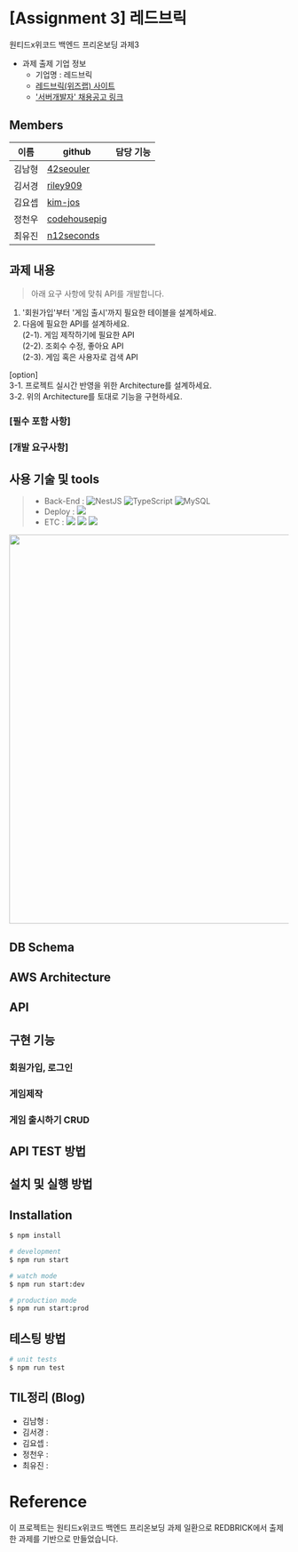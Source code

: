 # [Assignment 3] 레드브릭
원티드x위코드 백엔드 프리온보딩 과제3
- 과제 출제 기업 정보
  - 기업명 : 레드브릭
  - [레드브릭(위즈랩) 사이트](https://wizlab.net/)
  - ['서버개발자' 채용공고 링크](https://wizschool.notion.site/22564a15d2da40ab9d5812c68dd7ff3d)

## Members
|이름   |github                   |담당 기능|
|-------|-------------------------|--------------------|
|김남형 |[42seouler](https://github.com/)   |    |
|김서경 |[riley909](https://github.com/riley909) |    |
|김요셉 |[kim-jos](https://github.com/kim-jos)     |    |
|정천우 |[codehousepig](https://github.com/codehousepig)   |    |
|최유진 |[n12seconds](https://github.com/n12seconds) |    |


## 과제 내용
> 아래 요구 사항에 맞춰 API를 개발합니다. <br>
1. '회원가입'부터 '게임 출시'까지 필요한 테이블을 설계하세요. <br>
2. 다음에 필요한 API를 설계하세요. <br>
(2-1). 게임 제작하기에 필요한 API <br>
(2-2). 조회수 수정, 좋아요 API <br>
(2-3). 게임 혹은 사용자로 검색 API <br>

[option] <br>
3-1. 프로젝트 실시간 반영을 위한 Architecture를 설계하세요. <br>
3-2. 위의 Architecture를 토대로 기능을 구현하세요. <br>

### [필수 포함 사항]


### [개발 요구사항]


## 사용 기술 및 tools
> - Back-End :  ![NestJS](https://img.shields.io/badge/nestjs-%23E0234E.svg?style=for-the-badge&logo=nestjs&logoColor=white) ![TypeScript](https://img.shields.io/badge/typescript-%23007ACC.svg?style=for-the-badge&logo=typescript&logoColor=white) ![MySQL](https://img.shields.io/badge/mysql-%2300f.svg?style=for-the-badge&logo=mysql&logoColor=white)
> - Deploy : <img src="https://img.shields.io/badge/AWS_EC2-232F3E?style=for-the-badge&logo=Amazon&logoColor=white"/>
> - ETC :  <img src="https://img.shields.io/badge/Git-F05032?style=for-the-badge&logo=Git&logoColor=white"/>&nbsp;<img src="https://img.shields.io/badge/Github-181717?style=for-the-badge&logo=Github&logoColor=white"/>&nbsp;<img src="https://img.shields.io/badge/Postman-FF6C37?style=for-the-badge&logo=Postman&logoColor=white"/>

<img src="https://user-images.githubusercontent.com/67426853/140548155-35f16e86-6aba-4930-8f1a-2dff079d182d.png" width=700/>


## DB Schema


## AWS Architecture


## API



## 구현 기능
### 회원가입, 로그인



### 게임제작




### 게임 출시하기 CRUD




## API TEST 방법




## 설치 및 실행 방법



## Installation


```bash
$ npm install
```

```bash
# development
$ npm run start

# watch mode
$ npm run start:dev

# production mode
$ npm run start:prod
```

## 테스팅 방법

```bash
# unit tests
$ npm run test

```

## TIL정리 (Blog)
- 김남형 : 
- 김서경 : 
- 김요셉 : 
- 정천우 : 
- 최유진 :

# Reference
이 프로젝트는 원티드x위코드 백엔드 프리온보딩 과제 일환으로 REDBRICK에서 출제한 과제를 기반으로 만들었습니다.
